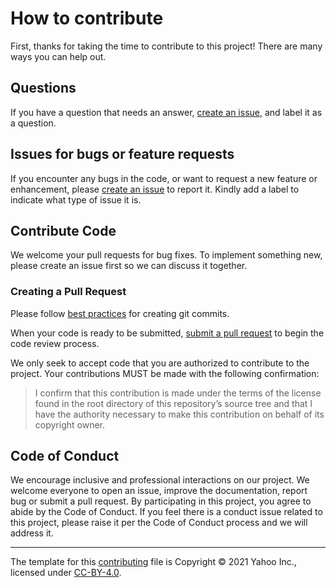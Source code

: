 # How to contribute

First, thanks for taking the time to contribute to this project! There are many
ways you can help out.

## Questions

If you have a question that needs an answer, [create an issue][1], and label
it as a question.

## Issues for bugs or feature requests
If you encounter any bugs in the code, or want to request a new feature or
enhancement, please [create an issue][1] to report it. Kindly add a label to
indicate what type of issue it is.

## Contribute Code

We welcome your pull requests for bug fixes. To implement something new,
please create an issue first so we can discuss it together.

### Creating a Pull Request

Please follow [best practices][4] for creating git commits.

When your code is ready to be submitted, [submit a pull request][5] to begin
the code review process.

We only seek to accept code that you are authorized to contribute to the
project. Your contributions MUST be made with the following confirmation:

> I confirm that this contribution is made under the terms of the license
> found in the root directory of this repository’s source tree and that I have
> the authority necessary to make this contribution on behalf of its copyright
> owner.

## Code of Conduct

We encourage inclusive and professional interactions on our project. We welcome
everyone to open an issue, improve the documentation, report bug or submit a
pull request. By participating in this project, you agree to abide by the Code
of Conduct. If you feel there is a conduct issue related to this project,
please raise it per the Code of Conduct process and we will address it.

---

The template for this [contributing][2] file is Copyright © 2021 Yahoo Inc.,
licensed under [CC-BY-4.0][3].

[1]: https://help.github.com/articles/creating-an-issue/ "Creating an issue"
[2]: https://yahoo.github.io/oss-guide/docs/publishing/publishing-template/Contributing.html "Contributing Template"
[3]: https://creativecommons.org/licenses/by/4.0/legalcode "Creative Commons Attribution 4.0 International"
[4]: https://github.com/trein/dev-best-practices/wiki/Git-Commit-Best-Practices "Git Commit Best Practices"
[5]: https://help.github.com/articles/creating-a-pull-request/ "Creating a pull request"
